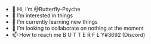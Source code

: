 - 👋 Hi, I’m @Butterfly-Psyche
- 👀 I’m interested in things
- 🌱 I’m currently learning new things
- 💞️ I’m looking to collaborate on nothing at the moment
- 📫 How to reach me B U T T E R F L Y#3692 (Discord)

<!---
Butterfly-Psyche/Butterfly-Psyche is a ✨ special ✨ repository because its `README.md` (this file) appears on your GitHub profile.
You can click the Preview link to take a look at your changes.
--->
